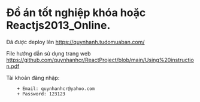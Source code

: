 # Đồ án tốt nghiệp khóa hoặc Reactjs2013_Online.

Đã được deploy lên https://quynhanh.tudomuaban.com/

File hướng dẫn sử dụng trang web https://github.com/quynhanhcr/ReactProject/blob/main/Using%20instruction.pdf

Tài khoản đăng nhập: 
```
    + Email: quynhanhcr@yahoo.com
    + Password: 123123
```    